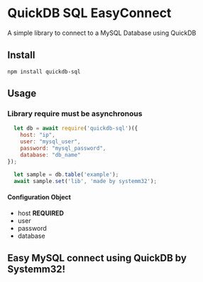 # QuickDB SQL EasyConnect
A simple library to connect to a MySQL Database using QuickDB

## Install
```
npm install quickdb-sql
```

## Usage
### Library require must be asynchronous
```javascript
  let db = await require('quickdb-sql')({
    host: "ip",
    user: "mysql_user",
    password: "mysql_password",
    database: "db_name"
});

  let sample = db.table('example');
  await sample.set('lib', 'made by systemm32');

```
#### Configuration Object
* host **REQUIRED**
* user
* password
* database

## Easy MySQL connect using QuickDB by Systemm32!
